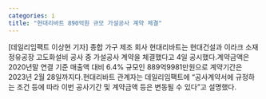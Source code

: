```yaml
---
categories: i
title: "현대리바트 890억원 규모 가설공사 계약 체결"
---
```

[데일리임팩트 이상현 기자] 종합 가구 제조 회사 현대리바트는 현대건설과 이라크 소재 정유공장 고도화설비 공사 중 가설공사 계약을 체결했다고 4일 공시했다.계약금액은 2020년말 연결 기준 매출액 대비 6.4% 규모인 889억9981만원으로 계약기간은 2023년 2월 28일까지다.현대리바트 관계자는 데일리임팩트에 “공사계약서에 규정하는 조건 등에 따라 이번 공사기간 및 계약금액 등은 변동될 수 있다”고 설명했다.